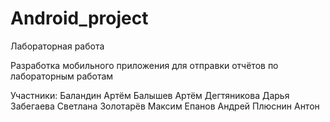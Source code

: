 # Android_project
Лабораторная работа

Разработка мобильного приложения для отправки отчётов по лабораторным работам

Участники:
Баландин Артём
Балышев Артём
Дегтяникова Дарья
Забегаева Светлана
Золотарёв Максим
Епанов Андрей
Плюснин Антон
